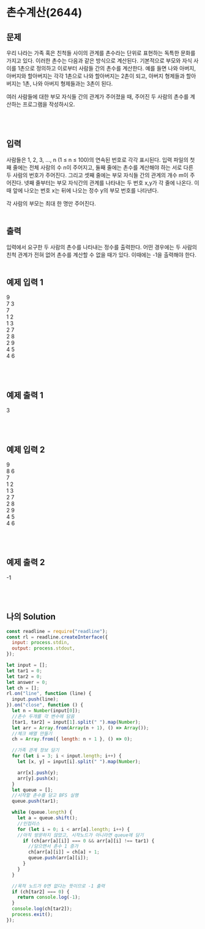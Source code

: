 # 촌수계산(2644)

## 문제
우리 나라는 가족 혹은 친척들 사이의 관계를 촌수라는 단위로 표현하는 독특한 문화를 가지고 있다. 이러한 촌수는 다음과 같은 방식으로 계산된다. 기본적으로 부모와 자식 사이를 1촌으로 정의하고 이로부터 사람들 간의 촌수를 계산한다. 예를 들면 나와 아버지, 아버지와 할아버지는 각각 1촌으로 나와 할아버지는 2촌이 되고, 아버지 형제들과 할아버지는 1촌, 나와 아버지 형제들과는 3촌이 된다.

여러 사람들에 대한 부모 자식들 간의 관계가 주어졌을 때, 주어진 두 사람의 촌수를 계산하는 프로그램을 작성하시오.

<br/>
<br/>

## 입력
사람들은 1, 2, 3, …, n (1 ≤ n ≤ 100)의 연속된 번호로 각각 표시된다. 입력 파일의 첫째 줄에는 전체 사람의 수 n이 주어지고, 둘째 줄에는 촌수를 계산해야 하는 서로 다른 두 사람의 번호가 주어진다. 그리고 셋째 줄에는 부모 자식들 간의 관계의 개수 m이 주어진다. 넷째 줄부터는 부모 자식간의 관계를 나타내는 두 번호 x,y가 각 줄에 나온다. 이때 앞에 나오는 번호 x는 뒤에 나오는 정수 y의 부모 번호를 나타낸다.

각 사람의 부모는 최대 한 명만 주어진다.
<br/>
<br/>

## 출력
입력에서 요구한 두 사람의 촌수를 나타내는 정수를 출력한다. 어떤 경우에는 두 사람의 친척 관계가 전혀 없어 촌수를 계산할 수 없을 때가 있다. 이때에는 -1을 출력해야 한다.
<br/>
<br/>

## 예제 입력 1
9<br/>
7 3<br/>
7<br/>
1 2<br/>
1 3<br/>
2 7<br/>
2 8<br/>
2 9<br/>
4 5<br/>
4 6<br/>

<br/>
<br/>

## 예제 출력 1
3

<br/>
<br/>

## 예제 입력 2
9<br/>
8 6<br/>
7<br/>
1 2<br/>
1 3<br/>
2 7<br/>
2 8<br/>
2 9<br/>
4 5<br/>
4 6

<br/>
<br/>


## 예제 출력 2
-1

<br/>
<br/>

## 나의 Solution

```javascript
const readline = require("readline");
const rl = readline.createInterface({
  input: process.stdin,
  output: process.stdout,
});

let input = [];
let tar1 = 0;
let tar2 = 0;
let answer = 0;
let ch = [];
rl.on("line", function (line) {
  input.push(line);
}).on("close", function () {
  let n = Number(input[0]);
  //촌수 두개를 각 변수에 담음
  [tar1, tar2] = input[1].split(" ").map(Number);
  let arr = Array.from(Array(n + 1), () => Array());
  //체크 배열 만들기
  ch = Array.from({ length: n + 1 }, () => 0);

  //가족 관계 정보 담기
  for (let i = 3; i < input.length; i++) {
    let [x, y] = input[i].split(" ").map(Number);

    arr[x].push(y);
    arr[y].push(x);
  }
  let queue = [];
  //시작할 촌수를 담고 BFS 실행
  queue.push(tar1);

  while (queue.length) {
    let a = queue.shift();
    //인접리스
    for (let i = 0; i < arr[a].length; i++) {
    //아직 방문하지 않았고, 시작노드가 아니라면 queue에 담기
      if (ch[arr[a][i]] === 0 && arr[a][i] !== tar1) {
        //담으면서 촌수 1 증가
        ch[arr[a][i]] = ch[a] + 1;
        queue.push(arr[a][i]);
      }
    }
  }

  //목적 노드가 0면 없다는 뜻이므로 -1 출력
  if (ch[tar2] === 0) {
    return console.log(-1);
  }
  console.log(ch[tar2]);
  process.exit();
});
```
